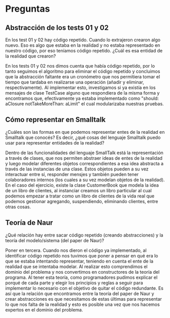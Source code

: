 # Preguntas

## Abstracción de los tests 01 y 02 

En los test 01 y 02 hay código repetido. Cuando lo extrajeron crearon algo nuevo. Eso es algo que estaba en la realidad y no estaba representado en nuestro código, por eso teníamos código repetido. ¿Cuál es esa entidad de la realidad que crearon?

En los tests 01 y 02 nos dimos cuenta que había código repetido, por lo tanto seguimos el algoritmo para eliminar el código repetido y concluimos que la abstracción faltante era un cronómetro que nos permitiera tomar el tiempo que tardaba en realizarse una operación (añadir y eliminar, respectivamente). Al implementar esto, investigamos si ya existía en los mensajes de clase TestCase alguno que respondiera de la misma forma y encontramos que, efectivamente ya estaba implementado como "should: aClosure notTakeMoreThan: aLimit" el cual modularizaba nuestras pruebas.


## Cómo representar en Smalltalk

¿Cuáles son las formas en que podemos representar entes de la realidad en Smalltalk que conocés? Es decir, ¿qué cosas del lenguaje Smalltalk puedo usar para representar entidades de la realidad?

Dentro de las funcionalidades del lenguaje SmallTalk está la representación a través de clases, que nos permiten abstraer ideas de entes de la realidad y luego modelar diferentes objetos correspondientes a esa idea abstracta a través de las instancias de una clase. Estos objetos pueden a su vez interactuar entre sí, responder mensjes y  también pueden tener colaboradores internos (los cuales a su vez modelan objetos de la realidad). En el caso del ejercicio, existe la clase CustomerBook que modela la idea de un libro de clientes, al instanciar creamos un libro particular al cual podemos empezar a tratar como un libro de clientes de la vida real que podemos gestionar agregando, suspendiendo, eliminando clientes, entre otras cosas.


## Teoría de Naur

¿Qué relación hay entre sacar código repetido (creando abstracciones) y la teoría del modelo/sistema (del paper de Naur)?


Poner en tercera.
Cuando nos dieron el código ya implementado, al identificar código repetido nos tuvimos que poner a pensar en qué era lo que se estaba intentando representar, teniendo en cuenta el ente de la realidad que se intentaba modelar. Al realizar esto comprendimos el dominio del problema y nos convertimos en constructores de la teoría del programa. 
Al tener esta teoría, como programadores pudimos explicar el porqué de cada parte y elegir los principios y reglas a seguir para implementar lo necesario con el objetivo de quitar el código redundante.
Es así que la relación que encontramos entre la teoría del paper de Naur y crear abstracciones es que necesitamos de estas últimas para representar lo que nos falta de la realidad y esto es posible una vez que nos hacemos expertos en el dominio del problema.




























